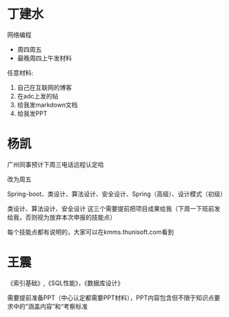 # 丁建水 

网络编程

- 周四周五
- 最晚周四上午发材料

任意材料: 

1. 自己在互联网的博客 
2. 在adc上发的帖
3. 给我发markdown文档
4. 给我发PPT

# 杨凯

广州同事预计下周三电话远程认定哈

改为周五

Spring-boot、类设计、算法设计、安全设计、Spring（高级）、设计模式（初级）

类设计、算法设计、安全设计 这三个需要提前把项目成果给我（下周一下班前发给我，否则视为放弃本次申报的技能点）

每个技能点都有说明的，大家可以在kmms.thunisoft.com看到

# 王震

《索引基础》,《SQL性能》，《数据库设计》

需要提前准备PPT（中心认定都需要PPT材料），PPT内容包含但不限于知识点要求中的“涵盖内容”和“考察标准





